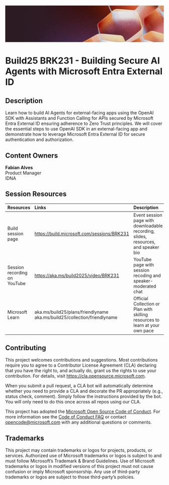 <p align="center">
<img src="img/banner.jpg" alt="decorative banner" width="1200"/>
</p>

# Build25 BRK231 - Building Secure AI Agents with Microsoft Entra External ID

## Description

Learn how to build AI Agents for external-facing apps using the OpenAI SDK with Assistants and Function Calling for APIs secured by Microsoft Entra External ID ensuring adherence to Zero Trust principles. We will cover the essential steps to use OpenAI SDK in an external-facing app and demonstrate how to leverage Microsoft Entra External ID for secure authentication and authorization.

## Content Owners

**Fabian Alves**  
Product Manager  
IDNA

## Session Resources 

| Resources          | Links                             | Description        |
|:-------------------|:----------------------------------|:-------------------|
| Build session page | https://build.microsoft.com/sessions/BRK231 | Event session page with downloadable recording, slides, resources, and speaker bio |
| Session recording on YouTube | https://aka.ms/build2025/video/BRK231 | YouTube page with session recoding and speaker-moderated chat |
|Microsoft Learn|aka.ms/build25/plans/friendlyname<br>aka.ms/build25/collection/friendlyname|Official Collection or Plan with skilling resources to learn at your own pace|


## Contributing

This project welcomes contributions and suggestions.  Most contributions require you to agree to a
Contributor License Agreement (CLA) declaring that you have the right to, and actually do, grant us
the rights to use your contribution. For details, visit https://cla.opensource.microsoft.com.

When you submit a pull request, a CLA bot will automatically determine whether you need to provide
a CLA and decorate the PR appropriately (e.g., status check, comment). Simply follow the instructions
provided by the bot. You will only need to do this once across all repos using our CLA.

This project has adopted the [Microsoft Open Source Code of Conduct](https://opensource.microsoft.com/codeofconduct/).
For more information see the [Code of Conduct FAQ](https://opensource.microsoft.com/codeofconduct/faq/) or
contact [opencode@microsoft.com](mailto:opencode@microsoft.com) with any additional questions or comments.

## Trademarks 
This project may contain trademarks or logos for projects, products, or services. Authorized use of Microsoft trademarks or logos is subject to and must follow Microsoft’s Trademark & Brand Guidelines. Use of Microsoft trademarks or logos in modified versions of this project must not cause confusion or imply Microsoft sponsorship. Any use of third-party trademarks or logos are subject to those third-party’s policies.

